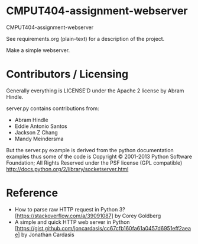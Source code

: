 CMPUT404-assignment-webserver
=============================

CMPUT404-assignment-webserver

See requirements.org (plain-text) for a description of the project.

Make a simple webserver.

Contributors / Licensing
========================

Generally everything is LICENSE'D under the Apache 2 license by Abram Hindle.

server.py contains contributions from:

* Abram Hindle
* Eddie Antonio Santos
* Jackson Z Chang
* Mandy Meindersma 

But the server.py example is derived from the python documentation
examples thus some of the code is Copyright © 2001-2013 Python
Software Foundation; All Rights Reserved under the PSF license (GPL
compatible) http://docs.python.org/2/library/socketserver.html

Reference
========================
- How to parse raw HTTP request in Python 3? [https://stackoverflow.com/a/39091087] by Corey Goldberg
- A simple and quick HTTP web server in Python [https://gist.github.com/joncardasis/cc67cfb160fa61a0457d6951eff2aeae] by Jonathan Cardasis

